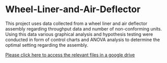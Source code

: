 # Wheel-Liner-and-Air-Deflector
This project uses data collected from a wheel liner and air deflector assembly regarding throughput data and number of non-conforming units. Using this data various graphical analysis and hypothesis testing were conducted in form of control charts and ANOVA analysis to determine the optimal setting regarding the assembly.


[Please click here to access the relevant files in a google drive](https://drive.google.com/drive/folders/1ekUKH94js6vQ5Fl5em9bfBCySp84vlo_?usp=sharing)
